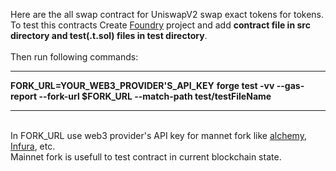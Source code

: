 Here are the all swap contract for UniswapV2 swap exact tokens for tokens.<br>
To test this contracts Create <a href="https://book.getfoundry.sh/projects/creating-a-new-project">Foundry</a> project and add <b> contract file in src directory and test(.t.sol) files in test directory</b>.<br>
<br>
Then run following commands:<hr>
  <b>FORK_URL=YOUR_WEB3_PROVIDER'S_API_KEY</b>
  <b>forge test -vv --gas-report --fork-url $FORK_URL --match-path test/testFileName</b>
  <hr>
  <br>
  In FORK_URL use web3 provider's API key for mannet fork like <a href="https://www.alchemy.com/homepage">alchemy</a>, <a href="https://www.infura.io/">Infura</a>, etc.
  <br>
  Mainnet fork is usefull to test contract in current blockchain state.

